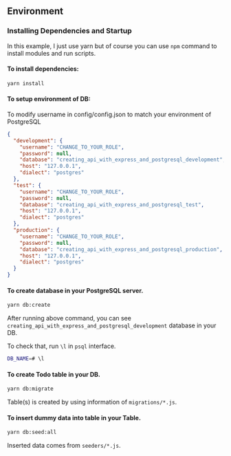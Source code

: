 ## Environment

### Installing Dependencies and Startup

In this example, I just use yarn but of course you can use `npm` command to install modules and run scripts.

#### To install dependencies:

```bash
yarn install
```

#### To setup environment of DB:

To modify username in config/config.json to match your environment of PostgreSQL

```json
{
  "development": {
    "username": "CHANGE_TO_YOUR_ROLE",
    "password": null,
    "database": "creating_api_with_express_and_postgresql_development",
    "host": "127.0.0.1",
    "dialect": "postgres"
  },
  "test": {
    "username": "CHANGE_TO_YOUR_ROLE",
    "password": null,
    "database": "creating_api_with_express_and_postgresql_test",
    "host": "127.0.0.1",
    "dialect": "postgres"
  },
  "production": {
    "username": "CHANGE_TO_YOUR_ROLE",
    "password": null,
    "database": "creating_api_with_express_and_postgresql_production",
    "host": "127.0.0.1",
    "dialect": "postgres"
  }
}
```

#### To create database in your PostgreSQL server.

```bash
yarn db:create
```

After running above command, you can see `creating_api_with_express_and_postgresql_development` database in your DB.

To check that, run `\l` in `psql` interface.

```bash
DB_NAME=# \l
```


#### To create Todo table in your DB.

```bash
yarn db:migrate
```

Table(s) is created by using information of `migrations/*.js`.


#### To insert dummy data into table in your Table.

```bash
yarn db:seed:all
```

Inserted data comes from `seeders/*.js`.